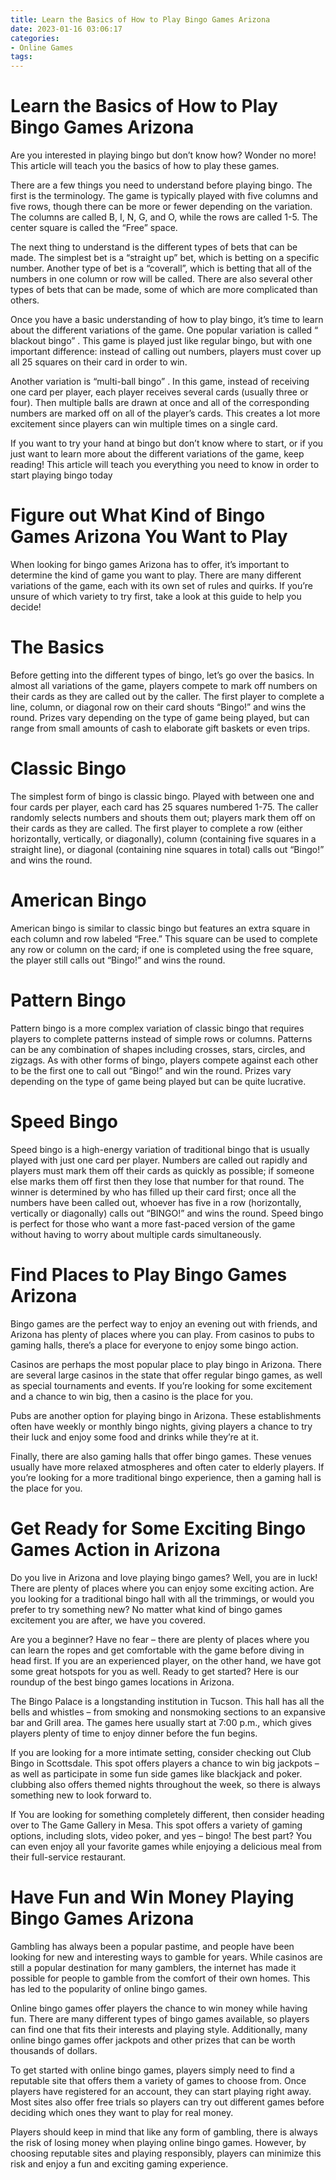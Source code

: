 ```yaml
---
title: Learn the Basics of How to Play Bingo Games Arizona 
date: 2023-01-16 03:06:17
categories:
- Online Games
tags:
---
```



#  Learn the Basics of How to Play Bingo Games Arizona 

Are you interested in playing bingo but don’t know how? Wonder no more! This article will teach you the basics of how to play these games.

There are a few things you need to understand before playing bingo. The first is the terminology. The game is typically played with five columns and five rows, though there can be more or fewer depending on the variation. The columns are called B, I, N, G, and O, while the rows are called 1-5. The center square is called the “Free” space.

The next thing to understand is the different types of bets that can be made. The simplest bet is a “straight up” bet, which is betting on a specific number. Another type of bet is a “coverall”, which is betting that all of the numbers in one column or row will be called. There are also several other types of bets that can be made, some of which are more complicated than others.

Once you have a basic understanding of how to play bingo, it’s time to learn about the different variations of the game. One popular variation is called “ blackout bingo” . This game is played just like regular bingo, but with one important difference: instead of calling out numbers, players must cover up all 25 squares on their card in order to win.

Another variation is “multi-ball bingo” . In this game, instead of receiving one card per player, each player receives several cards (usually three or four). Then multiple balls are drawn at once and all of the corresponding numbers are marked off on all of the player’s cards. This creates a lot more excitement since players can win multiple times on a single card.

If you want to try your hand at bingo but don’t know where to start, or if you just want to learn more about the different variations of the game, keep reading! This article will teach you everything you need to know in order to start playing bingo today

#  Figure out What Kind of Bingo Games Arizona You Want to Play 

When looking for bingo games Arizona has to offer, it’s important to determine the kind of game you want to play. There are many different variations of the game, each with its own set of rules and quirks. If you’re unsure of which variety to try first, take a look at this guide to help you decide!

# The Basics
Before getting into the different types of bingo, let’s go over the basics. In almost all variations of the game, players compete to mark off numbers on their cards as they are called out by the caller. The first player to complete a line, column, or diagonal row on their card shouts “Bingo!” and wins the round. Prizes vary depending on the type of game being played, but can range from small amounts of cash to elaborate gift baskets or even trips.

# Classic Bingo
The simplest form of bingo is classic bingo. Played with between one and four cards per player, each card has 25 squares numbered 1-75. The caller randomly selects numbers and shouts them out; players mark them off on their cards as they are called. The first player to complete a row (either horizontally, vertically, or diagonally), column (containing five squares in a straight line), or diagonal (containing nine squares in total) calls out “Bingo!” and wins the round.

# American Bingo
American bingo is similar to classic bingo but features an extra square in each column and row labeled “Free.” This square can be used to complete any row or column on the card; if one is completed using the free square, the player still calls out “Bingo!” and wins the round.

# Pattern Bingo
Pattern bingo is a more complex variation of classic bingo that requires players to complete patterns instead of simple rows or columns. Patterns can be any combination of shapes including crosses, stars, circles, and zigzags. As with other forms of bingo, players compete against each other to be the first one to call out “Bingo!” and win the round. Prizes vary depending on the type of game being played but can be quite lucrative.

# Speed Bingo
Speed bingo is a high-energy variation of traditional bingo that is usually played with just one card per player. Numbers are called out rapidly and players must mark them off their cards as quickly as possible; if someone else marks them off first then they lose that number for that round. The winner is determined by who has filled up their card first; once all the numbers have been called out, whoever has five in a row (horizontally, vertically or diagonally) calls out “BINGO!” and wins the round. Speed bingo is perfect for those who want a more fast-paced version of the game without having to worry about multiple cards simultaneously.

#  Find Places to Play Bingo Games Arizona 

Bingo games are the perfect way to enjoy an evening out with friends, and Arizona has plenty of places where you can play. From casinos to pubs to gaming halls, there’s a place for everyone to enjoy some bingo action.

Casinos are perhaps the most popular place to play bingo in Arizona. There are several large casinos in the state that offer regular bingo games, as well as special tournaments and events. If you’re looking for some excitement and a chance to win big, then a casino is the place for you.

Pubs are another option for playing bingo in Arizona. These establishments often have weekly or monthly bingo nights, giving players a chance to try their luck and enjoy some food and drinks while they’re at it.

Finally, there are also gaming halls that offer bingo games. These venues usually have more relaxed atmospheres and often cater to elderly players. If you’re looking for a more traditional bingo experience, then a gaming hall is the place for you.

#  Get Ready for Some Exciting Bingo Games Action in Arizona 

Do you live in Arizona and love playing bingo games? Well, you are in luck! There are plenty of places where you can enjoy some exciting action. Are you looking for a traditional bingo hall with all the trimmings, or would you prefer to try something new? No matter what kind of bingo games excitement you are after, we have you covered.

Are you a beginner? Have no fear – there are plenty of places where you can learn the ropes and get comfortable with the game before diving in head first. If you are an experienced player, on the other hand, we have got some great hotspots for you as well. Ready to get started? Here is our roundup of the best bingo games locations in Arizona.

The Bingo Palace is a longstanding institution in Tucson. This hall has all the bells and whistles – from smoking and nonsmoking sections to an expansive bar and Grill area. The games here usually start at 7:00 p.m., which gives players plenty of time to enjoy dinner before the fun begins.

If you are looking for a more intimate setting, consider checking out Club Bingo in Scottsdale. This spot offers players a chance to win big jackpots – as well as participate in some fun side games like blackjack and poker. clubbing also offers themed nights throughout the week, so there is always something new to look forward to.

If You are looking for something completely different, then consider heading over to The Game Gallery in Mesa. This spot offers a variety of gaming options, including slots, video poker, and yes – bingo! The best part? You can even enjoy all your favorite games while enjoying a delicious meal from their full-service restaurant.

#  Have Fun and Win Money Playing Bingo Games Arizona

Gambling has always been a popular pastime, and people have been looking for new and interesting ways to gamble for years. While casinos are still a popular destination for many gamblers, the internet has made it possible for people to gamble from the comfort of their own homes. This has led to the popularity of online bingo games.

Online bingo games offer players the chance to win money while having fun. There are many different types of bingo games available, so players can find one that fits their interests and playing style. Additionally, many online bingo games offer jackpots and other prizes that can be worth thousands of dollars.

To get started with online bingo games, players simply need to find a reputable site that offers them a variety of games to choose from. Once players have registered for an account, they can start playing right away. Most sites also offer free trials so players can try out different games before deciding which ones they want to play for real money.

Players should keep in mind that like any form of gambling, there is always the risk of losing money when playing online bingo games. However, by choosing reputable sites and playing responsibly, players can minimize this risk and enjoy a fun and exciting gaming experience.
